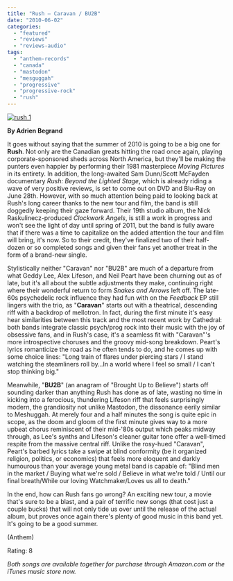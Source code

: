 ```yaml
---
title: "Rush – Caravan / BU2B"
date: "2010-06-02"
categories: 
  - "featured"
  - "reviews"
  - "reviews-audio"
tags: 
  - "anthem-records"
  - "canada"
  - "mastodon"
  - "mesguggah"
  - "progressive"
  - "progressive-rock"
  - "rush"
---
```


[![rush 1](http://www.hellbound.ca/wp-content/uploads/2010/06/rush-1-300x225.jpg "rush 1")](http://www.hellbound.ca/wp-content/uploads/2010/06/rush-1.jpg)

**By Adrien Begrand**

It goes without saying that the summer of 2010 is going to be a big one for **Rush**. Not only are the Canadian greats hitting the road once again, playing corporate-sponsored sheds across North America, but they'll be making the punters even happier by performing their 1981 masterpiece _Moving Pictures_ in its entirety. In addition, the long-awaited Sam Dunn/Scott McFayden documentary _Rush: Beyond the Lighted Stage_, which is already riding a wave of very positive reviews, is set to come out on DVD and Blu-Ray on June 28th. However, with so much attention being paid to looking back at Rush's long career thanks to the new tour and film, the band is still doggedly keeping their gaze forward. Their 19th studio album, the Nick Raskulinecz-produced _Clockwork Angels_, is still a work in progress and won't see the light of day until spring of 2011, but the band is fully aware that if there was a time to capitalize on the added attention the tour and film will bring, it's now. So to their credit, they've finalized two of their half-dozen or so completed songs and given their fans yet another treat in the form of a brand-new single.

Stylistically neither "Caravan" nor "BU2B" are much of a departure from what Geddy Lee, Alex Lifeson, and Neil Peart have been churning out as of late, but it's all about the subtle adjustments they make, continuing right where their wonderful return to form _Snakes and Arrows_ left off. The late-60s psychedelic rock influence they had fun with on the _Feedback_ EP still lingers with the trio, as "**Caravan**" starts out with a theatrical, descending riff with a backdrop of mellotron. In fact, during the first minute it's easy hear similarities between this track and the most recent work by Cathedral: both bands integrate classic psych/prog rock into their music with the joy of obsessive fans, and in Rush's case, it's a seamless fit with "Caravan"'s more introspective choruses and the groovy mid-song breakdown. Peart's lyrics romanticize the road as he often tends to do, and he comes up with some choice lines: "Long train of flares under piercing stars / I stand watching the steamliners roll by…In a world where I feel so small / I can't stop thinking big."

Meanwhile, "**BU2B**" (an anagram of "Brought Up to Believe") starts off sounding darker than anything Rush has done as of late, wasting no time in kicking into a ferocious, thundering Lifeson riff that feels surprisingly modern, the grandiosity not unlike Mastodon, the dissonance eerily similar to Meshuggah. At merely four and a half minutes the song is quite epic in scope, as the doom and gloom of the first minute gives way to a more upbeat chorus reminiscent of their mid-'80s output which peaks midway through, as Lee's synths and Lifeson's cleaner guitar tone offer a well-timed respite from the massive central riff. Unlike the rosy-hued "Caravan", Peart's barbed lyrics take a swipe at blind conformity (be it organized religion, politics, or economics) that feels more eloquent and darkly humourous than your average young metal band is capable of: "Blind men in the market / Buying what we're sold / Believe in what we're told / Until our final breath/While our loving Watchmaker/Loves us all to death."

In the end, how can Rush fans go wrong? An exciting new tour, a movie that's sure to be a blast, and a pair of terrific new songs (that cost just a couple bucks) that will not only tide us over until the release of the actual album, but proves once again there's plenty of good music in this band yet. It's going to be a good summer.

(Anthem)

Rating: 8

_Both songs are available together for purchase through Amazon.com or the iTunes music store now._
